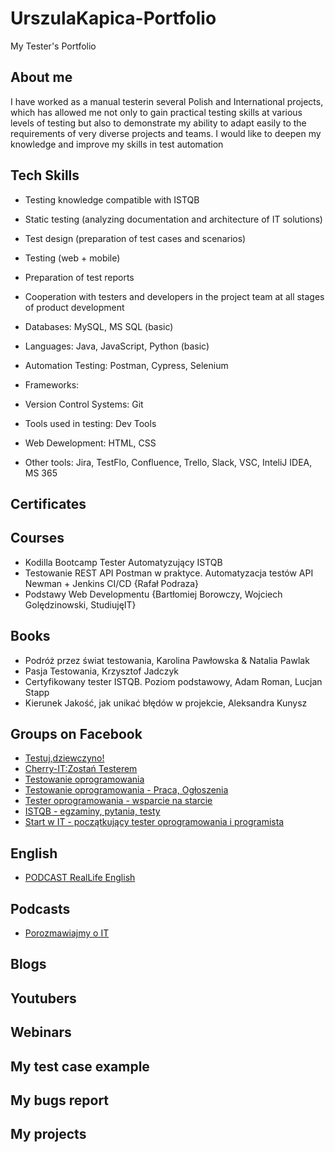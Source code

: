 # UrszulaKapica-Portfolio

My Tester's Portfolio

## About me

I have worked as a manual testerin
several Polish and International projects,
which has allowed me not only to gain
practical testing skills at various levels of
testing but also to demonstrate my
ability to adapt easily to the
requirements of very diverse projects
and teams. I would like to deepen my
knowledge and improve my skills in test
automation

## Tech Skills

* Testing knowledge compatible with ISTQB
* Static testing (analyzing documentation and
architecture of IT solutions)
* Test design (preparation of test cases and
scenarios)
* Testing (web + mobile)
* Preparation of test reports
* Cooperation with testers and developers in
the project team at all stages of product
development

* Databases: MySQL, MS SQL (basic)
* Languages: Java, JavaScript, Python (basic)
* Automation Testing: Postman, Cypress, Selenium
* Frameworks:
* Version Control Systems: Git
* Tools used in testing: Dev Tools
* Web Dewelopment: HTML, CSS
* Other tools: Jira, TestFlo, Confluence, Trello, Slack, VSC, InteliJ IDEA, MS 365


## Certificates

## Courses

* Kodilla Bootcamp Tester Automatyzujący ISTQB
* Testowanie REST API Postman w praktyce. Automatyzacja testów API Newman + Jenkins CI/CD {Rafał Podraza}
* Podstawy Web Developmentu {Bartłomiej Borowczy, Wojciech Golędzinowski, StudiujęIT}

## Books

* Podróż przez świat testowania, Karolina Pawłowska & Natalia Pawlak
* Pasja Testowania, Krzysztof Jadczyk
* Certyfikowany tester ISTQB. Poziom podstawowy, Adam Roman, Lucjan Stapp
* Kierunek Jakość, jak unikać błędów w projekcie, Aleksandra Kunysz

## Groups on Facebook

* [Testuj,dziewczyno!](https://www.facebook.com/groups/testujdziewczyno)
* [Cherry-IT:Zostań Testerem](https://www.facebook.com/groups/2133784529983322)
* [Testowanie oprogramowania](https://pwicherski.gitbook.io/testowanie-oprogramowania/)
* [Testowanie oprogramowania - Praca, Ogłoszenia](https://www.facebook.com/groups/215557562210470/?ref=group_header)
* [Tester oprogramowania - wsparcie na starcie](https://www.facebook.com/groups/testeroprogramowania/?ref=group_header)
* [ISTQB - egzaminy, pytania, testy](https://www.facebook.com/groups/194288250951242/)
* [Start w IT - początkujący tester oprogramowania i programista](https://www.facebook.com/groups/czyitjestdlamnie)

## English

* [PODCAST RealLife English](https://open.spotify.com/show/0xBw3oEE9tW79gKd9pQHdN)

## Podcasts

* [Porozmawiajmy o IT](https://open.spotify.com/episode/009LkODNNzGVYRN6xfAib6)

## Blogs

## Youtubers

## Webinars

## My test case example

## My bugs report

## My projects
